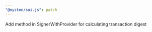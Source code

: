 ```yaml
---
"@mysten/sui.js": patch
---
```


Add method in SignerWithProvider for calculating transaction digest
